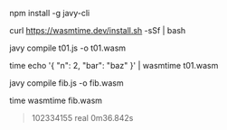 npm install -g javy-cli

curl https://wasmtime.dev/install.sh -sSf | bash

javy compile t01.js -o t01.wasm

time echo '{ "n": 2, "bar": "baz" }' | wasmtime t01.wasm

javy compile fib.js -o fib.wasm

time wasmtime fib.wasm

> 102334155
> real    0m36.842s
